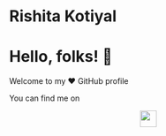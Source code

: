# Rishita Kotiyal
# Hello, folks! 👋
Welcome to my ❤ GitHub profile
<!-- Actual text -->

You can find me on <p align='center'>
<a href="https://www.linkedin.com/in/rishita-kotiyal/"><img height="30" src="https://github.com/WaylonWalker/WaylonWalker/blob/main/icon/linkedin.png?raw=true"></a>
</p
